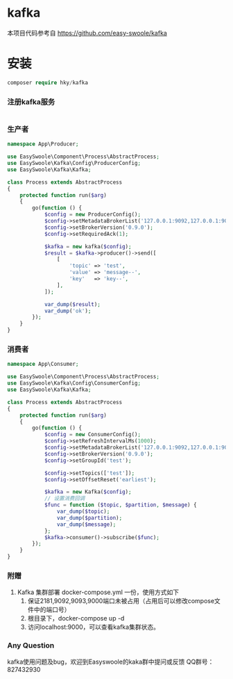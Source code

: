 # kafka
本项目代码参考自 https://github.com/easy-swoole/kafka

# 安装
```php
composer require hky/kafka
```

### 注册kafka服务
```php


```
### 生产者
```php
namespace App\Producer;

use EasySwoole\Component\Process\AbstractProcess;
use EasySwoole\Kafka\Config\ProducerConfig;
use EasySwoole\Kafka\Kafka;

class Process extends AbstractProcess
{
    protected function run($arg)
    {
        go(function () {
            $config = new ProducerConfig();
            $config->setMetadataBrokerList('127.0.0.1:9092,127.0.0.1:9093');
            $config->setBrokerVersion('0.9.0');
            $config->setRequiredAck(1);

            $kafka = new kafka($config);
            $result = $kafka->producer()->send([
                [
                    'topic' => 'test',
                    'value' => 'message--',
                    'key'   => 'key--',
                ],
            ]);

            var_dump($result);
            var_dump('ok');
        });
    }
}
```


### 消费者
```php
namespace App\Consumer;

use EasySwoole\Component\Process\AbstractProcess;
use EasySwoole\Kafka\Config\ConsumerConfig;
use EasySwoole\Kafka\Kafka;

class Process extends AbstractProcess
{
    protected function run($arg)
    {
        go(function () {
            $config = new ConsumerConfig();
            $config->setRefreshIntervalMs(1000);
            $config->setMetadataBrokerList('127.0.0.1:9092,127.0.0.1:9093');
            $config->setBrokerVersion('0.9.0');
            $config->setGroupId('test');

            $config->setTopics(['test']);
            $config->setOffsetReset('earliest');

            $kafka = new Kafka($config);
            // 设置消费回调
            $func = function ($topic, $partition, $message) {
                var_dump($topic);
                var_dump($partition);
                var_dump($message);
            };
            $kafka->consumer()->subscribe($func);
        });
    }
}

```

### 附赠
1. Kafka 集群部署 docker-compose.yml 一份，使用方式如下
    1. 保证2181,9092,9093,9000端口未被占用（占用后可以修改compose文件中的端口号）
    2. 根目录下，docker-compose up -d
    3. 访问localhost:9000，可以查看kafka集群状态。
    
### Any Question
kafka使用问题及bug，欢迎到Easyswoole的kaka群中提问或反馈
QQ群号：827432930
